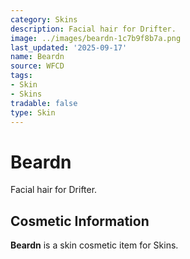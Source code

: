 ```yaml
---
category: Skins
description: Facial hair for Drifter.
image: ../images/beardn-1c7b9f8b7a.png
last_updated: '2025-09-17'
name: Beardn
source: WFCD
tags:
- Skin
- Skins
tradable: false
type: Skin
---
```


# Beardn

Facial hair for Drifter.

## Cosmetic Information

**Beardn** is a skin cosmetic item for Skins.

